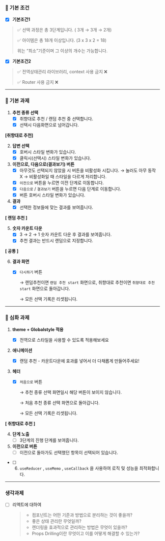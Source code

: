 ### 🌱 기본 조건

- [x] **기본조건1**

> ✅ 선택 과정은 총 3단계입니다. ( 3개 → 3개 → 2개)
>
> ✅ 아이템은 총 18개 이상입니다. (3 x 3 x 2 = 18)
>
> 위는 “최소”기준이며 그 이상의 개수는 가능합니다.

- [x] **기본조건2**

> ✅ 전역상태관리 라이브러리, context 사용 금지 ❌
>
> ✅ Router 사용 금지 ❌

---

### 🧩 기본 과제

1. **추천 종류 선택**
   - [x] 취향대로 추천 / 랜덤 추천 중 선택합니다.
   - [x] 선택시 다음화면으로 넘어갑니다.

**[취향대로 추천]**

2. **답변 선택**
   - [x] 호버시 스타일 변화가 있습니다.
   - [x] 클릭시(선택시) 스타일 변화가 있습니다.
3. **이전으로, 다음으로(결과보기) 버튼**
   - [x] 아무것도 선택되지 않았을 시 버튼을 비활성화 시킵니다.
         → 눌러도 아무 동작 X
         → 비활성화일 때 스타일을 다르게 처리합니다.
   - [x] `이전으로` 버튼을 누르면 이전 단계로 이동합니다.
   - [x] `다음으로` / `결과보기` 버튼을 누르면 다음 단계로 이동합니다.
   - [x] 버튼 호버시 스타일 변화가 있습니다.
4. **결과**
   - [x] 선택한 정보들에 맞는 결과를 보여줍니다.

**[ 랜덤 추천 ]**

5. **숫자 카운트 다운**
   - [x] 3 → 2 → 1 숫자 카운트 다운 후 결과를 보여줍니다.
   - [x] 추천 결과는 반드시 랜덤으로 지정합니다.

**[ 공통 ]**

6. **결과 화면**

   - [x] `다시하기` 버튼

     → 랜덤추천이면 `랜덤 추천 start` 화면으로, 취향대로 추천이면 `취향대로 추천 start` 화면으로 돌아갑니다.

     → 모든 선택 기록은 리셋됩니다.

---

### 🌠 심화 과제

1. **theme + Globalstyle 적용**
   - [x] 전역으로 스타일을 사용할 수 있도록 적용해보세요
2. **애니메이션**
   - [x] 랜덤 추천 - 카운트다운에 효과를 넣어서 더 다채롭게 만들어주세요!
3. **헤더**

   - [x] `처음으로` 버튼

     → 추천 종류 선택 화면일시 해당 버튼이 보이지 않습니다.

     → 처음 추천 종류 선택 화면으로 돌아갑니다.

     → 모든 선택 기록은 리셋됩니다.

**[ 취향대로 추천 ]**

4. **단계 노출**
   - [ ] 3단계의 진행 단계를 보여줍니다.
5. **이전으로 버튼**
   - [ ] 이전으로 돌아가도 선택했던 항목이 선택되어 있습니다.

- [ ] 6. `useReducer` , `useMemo` , `useCallback` 을 사용하여 로직 및 성능을 최적화합니다.

---

### 생각과제

- [ ] 리액트에 대하여
  > - 컴포넌트는 어떤 기준과 방법으로 분리하는 것이 좋을까?
  > - 좋은 상태 관리란 무엇일까?
  > - 렌더링을 효과적으로 관리하는 방법은 무엇이 있을까?
  > - Props Drilling이란 무엇이고 이를 어떻게 해결할 수 있는가?
